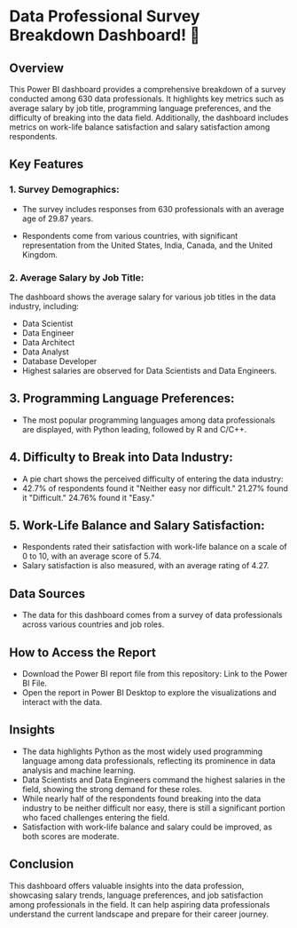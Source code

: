 
# Data Professional Survey Breakdown Dashboard! 👋


## Overview
This Power BI dashboard provides a comprehensive breakdown of a survey conducted among 630 data professionals. It highlights key metrics such as average salary by job title, programming language preferences, and the difficulty of breaking into the data field. Additionally, the dashboard includes metrics on work-life balance satisfaction and salary satisfaction among respondents.

## Key Features
### 1. Survey Demographics:

- The survey includes responses from 630 professionals with an average age of 29.87 years.

- Respondents come from various countries, with significant representation from the United States, India, Canada, and the United Kingdom.

### 2. Average Salary by Job Title:

The dashboard shows the average salary for various job titles in the data industry, including:
- Data Scientist
- Data Engineer
- Data Architect
- Data Analyst
- Database Developer
- Highest salaries are observed for Data Scientists and Data Engineers.
## 3. Programming Language Preferences:

- The most popular programming languages among data professionals are displayed, with Python leading, followed by R and C/C++.
## 4. Difficulty to Break into Data Industry:

- A pie chart shows the perceived difficulty of entering the data industry:
-  42.7% of respondents found it "Neither easy nor difficult."
21.27% found it "Difficult."
24.76% found it "Easy."
## 5. Work-Life Balance and Salary Satisfaction:

- Respondents rated their satisfaction with work-life balance on a scale of 0 to 10, with an average score of 5.74.
- Salary satisfaction is also measured, with an average rating of 4.27.
## Data Sources
- The data for this dashboard comes from a survey of data professionals across various countries and job roles.

## How to Access the Report
- Download the Power BI report file from this repository: Link to the Power BI File.
- Open the report in Power BI Desktop to explore the visualizations and interact with the data.
## Insights
- The data highlights Python as the most widely used programming language among data professionals, reflecting its prominence in data analysis and machine learning.
- Data Scientists and Data Engineers command the highest salaries in the field, showing the strong demand for these roles.
- While nearly half of the respondents found breaking into the data industry to be neither difficult nor easy, there is still a significant portion who faced challenges entering the field.
- Satisfaction with work-life balance and salary could be improved, as both scores are moderate.
## Conclusion
This dashboard offers valuable insights into the data profession, showcasing salary trends, language preferences, and job satisfaction among professionals in the field. It can help aspiring data professionals understand the current landscape and prepare for their career journey.
